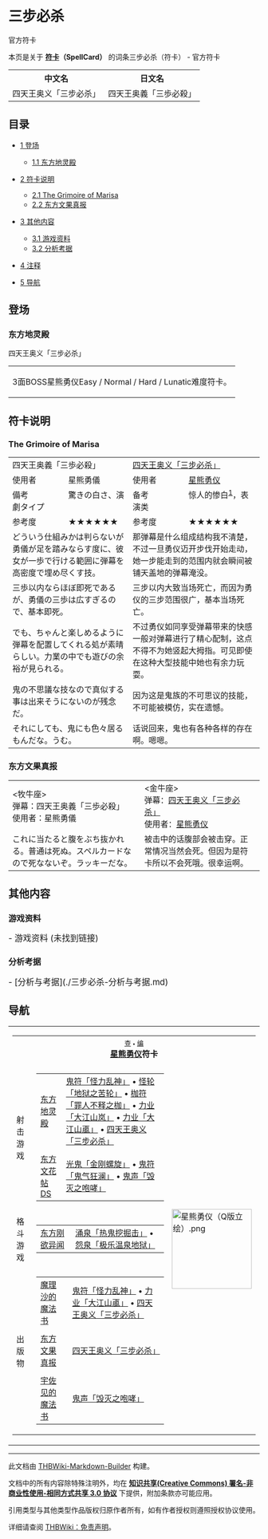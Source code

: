 # 三步必杀

<!-- source html: G:\repos\THBWiki-Markdown-Builder\THBWikiMarkdown\Temp\main\c\c3\ns0%3A%E4%B8%89%E6%AD%A5%E5%BF%85%E6%9D%80.html -->

官方符卡

本页是关于 **[符卡](./符卡.md#符卡)（SpellCard）** 的词条三步必杀（符卡） - 官方符卡

<table>

<tbody><tr>
<th>中文名</th>
<th>日文名
</th></tr>
<tr>
<td>四天王奥义「三步必杀」</td>
<td>四天王奥義「三歩必殺」
</td></tr></tbody></table>


  
  

  


## 目录

- [1 登场](#登场)

  - [1.1 东方地灵殿](#东方地灵殿)



- [2 符卡说明](#符卡说明)

  - [2.1 The Grimoire of Marisa](#The_Grimoire_of_Marisa)
  - [2.2 东方文果真报](#东方文果真报)



- [3 其他内容](#其他内容)

  - [3.1 游戏资料](#游戏资料)
  - [3.2 分析考据](#分析考据)



- [4 注释](#注释)
- [5 导航](#导航)





## 登场

### 东方地灵殿



[](./文件-四天王奥义「三步必杀」（地灵殿1）.jpg.md)


[](./文件-四天王奥义「三步必杀」（地灵殿2）.jpg.md)

四天王奥义「三步必杀」



<table>


<tbody><tr>
<td>
<p>3面BOSS星熊勇仪Easy / Normal / Hard / Lunatic难度符卡。
</p>
</td></tr></tbody></table>




## 符卡说明

### The Grimoire of Marisa

<table><tbody><tr class="tt-content-header" id="=-16" data-pos="&#91;&quot;=&quot;,16&#93;"><td class="tt-jah" lang="ja"><div class="poem">四天王奥義「三歩必殺」</div></td><td class="tt-zhh" lang="zh"><div class="poem"><a href="./四天王奥义「三步必杀」.md" class="mw-redirect" title="四天王奥义「三步必杀」">四天王奥义「三步必杀」</a><br></div></td></tr><tr class="tt-content" id="=-17" data-pos="&#91;&quot;=&quot;,17&#93;"><td class="tt-ja" lang="ja"><div class="poem">使用者　　　　星熊勇儀</div></td><td class="tt-zh" lang="zh"><div class="poem">使用者　　　　<a href="./星熊勇仪.md" title="星熊勇仪">星熊勇仪</a><br></div></td></tr><tr class="tt-content" id="=-18" data-pos="&#91;&quot;=&quot;,18&#93;"><td class="tt-ja" lang="ja"><div class="poem">備考　　　　　驚きの白さ、演劇タイプ</div></td><td class="tt-zh" lang="zh"><div class="poem">备考　　　　　惊人的惨白<sup id="cite_ref-1" class="reference"><a href="#cite_note-1">1</a></sup>，表演类<br></div></td></tr><tr class="tt-content" id="=-19" data-pos="&#91;&quot;=&quot;,19&#93;"><td class="tt-ja" lang="ja"><div class="poem">参考度　　　　★★★★★★</div></td><td class="tt-zh" lang="zh"><div class="poem">参考度　　　　★★★★★★<br></div></td></tr><tr class="tt-content" id="=-20" data-pos="&#91;&quot;=&quot;,20&#93;"><td class="tt-ja" lang="ja"><div class="poem">どういう仕組みかは判らないが勇儀が足を踏みならす度に、彼女が一歩で行ける範囲に弾幕を高密度で埋め尽くす技。</div></td><td class="tt-zh" lang="zh"><div class="poem">那弹幕是什么组成结构我不清楚，不过一旦勇仪迈开步伐开始走动，她一步能走到的范围内就会瞬间被铺天盖地的弹幕淹没。<br></div></td></tr><tr class="tt-content" id="=-21" data-pos="&#91;&quot;=&quot;,21&#93;"><td class="tt-ja" lang="ja"><div class="poem">三歩以内ならほぼ即死であるが、勇儀の三歩は広すぎるので、基本即死。</div></td><td class="tt-zh" lang="zh"><div class="poem">三步以内大致当场死亡，而因为勇仪的三步范围很广，基本当场死亡。<br></div></td></tr><tr class="tt-content" id="=-22" data-pos="&#91;&quot;=&quot;,22&#93;"><td class="tt-ja" lang="ja"><div class="poem">でも、ちゃんと楽しめるように弾幕を配置してくれる処が素晴らしい。力業の中でも遊びの余裕が見られる。</div></td><td class="tt-zh" lang="zh"><div class="poem">不过勇仪如同享受弹幕带来的快感一般对弹幕进行了精心配制，这点不得不为她竖起大拇指。可见即使在这种大型技能中她也有余力玩耍。<br></div></td></tr><tr class="tt-content" id="=-23" data-pos="&#91;&quot;=&quot;,23&#93;"><td class="tt-ja" lang="ja"><div class="poem">鬼の不思議な技なので真似する事は出来そうにないのが残念だ。</div></td><td class="tt-zh" lang="zh"><div class="poem">因为这是鬼族的不可思议的技能，不可能被模仿，实在遗憾。<br></div></td></tr><tr class="tt-content" id="=-24" data-pos="&#91;&quot;=&quot;,24&#93;"><td class="tt-ja" lang="ja"><div class="poem">それにしても、鬼にも色々居るもんだな。うむ。</div></td><td class="tt-zh" lang="zh"><div class="poem">话说回来，鬼也有各种各样的存在啊。嗯嗯。<br></div></td></tr></tbody></table>



### 东方文果真报

<table><tbody><tr class="tt-content-header" id="星熊勇仪-1" data-pos="&#91;&quot;\u661f\u718a\u52c7\u4eea&quot;,1&#93;"><td class="tt-jah" lang="ja"><div class="poem">&lt;牧牛座&gt;<br>弾幕：四天王奥義「三歩必殺」<br>使用者：星熊勇儀</div></td><td class="tt-zhh" lang="zh"><div class="poem">&lt;金牛座&gt;<br>弹幕：<a href="./四天王奥义「三步必杀」.md" class="mw-redirect" title="四天王奥义「三步必杀」">四天王奥义「三步必杀」</a><br>使用者：<a href="./星熊勇仪.md" title="星熊勇仪">星熊勇仪</a></div></td></tr><tr class="tt-content" id="星熊勇仪-2" data-pos="&#91;&quot;\u661f\u718a\u52c7\u4eea&quot;,2&#93;"><td class="tt-ja" lang="ja"><div class="poem">これに当たると腹をぶち抜かれる。普通は死ぬ。スペルカードなので死なないぞ。ラッキーだな。</div></td><td class="tt-zh" lang="zh"><div class="poem">被击中的话腹部会被击穿。正常情况当然会死。但因为是符卡所以不会死哦。很幸运啊。<br></div></td></tr></tbody></table>



## 其他内容

### 游戏资料
  
<big>
</big>  
<big>- 游戏资料 (未找到链接)
</big><big></big>  
<big></big>
  


### 分析考据
  
<big>
</big>  
<big>- [分析与考据](./三步必杀-分析与考据.md)
</big><big></big>  
<big></big>
  


[^cite_note-1]: “驚きの白さ”，花王洗涤剂的广告用语。


## 导航

<table><tbody><tr><td><table cellspacing="0" class="nowraplinks mw-collapsible mw-collapsed" style="width:100%;;;"><tbody><tr><th style=";" colspan="3" class="navbox-title"><div class="navbar"><div class="noprint plainlinksneverexpand" style="background-color:transparent; padding:0; font-weight:normal; font-size:80%; white-space:nowrap;"><a href="./模板-星熊勇仪符卡导航.md" title="模板:星熊勇仪符卡导航"><span style=";;border:none;" title="查看这个模板">查</span></a>&#160;<span style="font-size:80%;">•</span>&#160;<a href="/index.php?title=%E6%A8%A1%E6%9D%BF:%E6%98%9F%E7%86%8A%E5%8B%87%E4%BB%AA%E7%AC%A6%E5%8D%A1%E5%AF%BC%E8%88%AA&amp;action=edit"><span style=";;border:none;" title="您可以编辑这个模板。请在储存变更之前先预览">编</span></a></div></div><span><a href="./星熊勇仪.md" title="星熊勇仪">星熊勇仪</a>符卡</span></th></tr><tr><td></td></tr><tr><td class="navbox-group" style=";;">射击游戏</td><td style=";;" class="navbox-list navbox-odd"><div></div><table cellspacing="0" class="nowraplinks navbox-subgroup" style="width:100%;;;;"><tbody><tr><td class="navbox-group" style=";;"><div><a href="./东方地灵殿.md" title="东方地灵殿">东方地灵殿</a></div></td><td style=";;" class="navbox-list navbox-odd"><div><a href="./鬼符「怪力乱神」.md" class="mw-redirect" title="鬼符「怪力乱神」">鬼符「怪力乱神」</a> &#8226; <a href="./怪轮「地狱之苦轮」.md" class="mw-redirect" title="怪轮「地狱之苦轮」">怪轮「地狱之苦轮」</a> &#8226; <a href="./枷符「罪人不释之枷」.md" class="mw-redirect" title="枷符「罪人不释之枷」">枷符「罪人不释之枷」</a> &#8226; <a href="./力业「大江山岚」.md" class="mw-redirect" title="力业「大江山岚」">力业「大江山岚」</a> &#8226; <a href="./力业「大江山颪」.md" class="mw-redirect" title="力业「大江山颪」">力业「大江山颪」</a> &#8226; <a href="./四天王奥义「三步必杀」.md" class="mw-redirect" title="四天王奥义「三步必杀」">四天王奥义「三步必杀」</a></div></td></tr><tr><td></td></tr><tr><td class="navbox-group" style=";;"><div><a href="./东方文花帖DS.md" title="东方文花帖DS">东方文花帖DS</a></div></td><td style=";;" class="navbox-list navbox-even"><div><a href="./光鬼「金刚螺旋」.md" class="mw-redirect" title="光鬼「金刚螺旋」">光鬼「金刚螺旋」</a> &#8226; <a href="./鬼符「鬼气狂澜」.md" class="mw-redirect" title="鬼符「鬼气狂澜」">鬼符「鬼气狂澜」</a> &#8226; <a href="./鬼声「毁灭之咆哮」.md" class="mw-redirect" title="鬼声「毁灭之咆哮」">鬼声「毁灭之咆哮」</a></div></td></tr></tbody></table><div></div></td><td class="navbox-image" style="" rowspan="5"><a href="./文件-星熊勇仪（Q版立绘）.png.md" class="image"><img alt="星熊勇仪（Q版立绘）.png" src="https://upload.thwiki.cc/thumb/1/12/%E6%98%9F%E7%86%8A%E5%8B%87%E4%BB%AA%EF%BC%88Q%E7%89%88%E7%AB%8B%E7%BB%98%EF%BC%89.png/160px-%E6%98%9F%E7%86%8A%E5%8B%87%E4%BB%AA%EF%BC%88Q%E7%89%88%E7%AB%8B%E7%BB%98%EF%BC%89.png" decoding="async" loading="lazy" width="160" height="160" srcset="https://upload.thwiki.cc/thumb/1/12/%E6%98%9F%E7%86%8A%E5%8B%87%E4%BB%AA%EF%BC%88Q%E7%89%88%E7%AB%8B%E7%BB%98%EF%BC%89.png/240px-%E6%98%9F%E7%86%8A%E5%8B%87%E4%BB%AA%EF%BC%88Q%E7%89%88%E7%AB%8B%E7%BB%98%EF%BC%89.png 1.5x, https://upload.thwiki.cc/thumb/1/12/%E6%98%9F%E7%86%8A%E5%8B%87%E4%BB%AA%EF%BC%88Q%E7%89%88%E7%AB%8B%E7%BB%98%EF%BC%89.png/320px-%E6%98%9F%E7%86%8A%E5%8B%87%E4%BB%AA%EF%BC%88Q%E7%89%88%E7%AB%8B%E7%BB%98%EF%BC%89.png 2x" data-file-width="500" data-file-height="500"></a></td></tr><tr><td></td></tr><tr><td class="navbox-group" style=";;">格斗游戏</td><td style=";;" class="navbox-list navbox-even"><div></div><table cellspacing="0" class="nowraplinks navbox-subgroup" style="width:100%;;;;"><tbody><tr><td class="navbox-group" style=";;"><div><a href="./东方刚欲异闻.md" title="东方刚欲异闻">东方刚欲异闻</a></div></td><td style=";;" class="navbox-list navbox-odd"><div><a href="./涌泉「热鬼挖掘击」.md" class="mw-redirect" title="涌泉「热鬼挖掘击」">涌泉「热鬼挖掘击」</a> &#8226; <a href="./怨泉「极乐温泉地狱」.md" class="mw-redirect" title="怨泉「极乐温泉地狱」">怨泉「极乐温泉地狱」</a></div></td></tr></tbody></table><div></div></td></tr><tr><td></td></tr><tr><td class="navbox-group" style=";;">出版物</td><td style=";;" class="navbox-list navbox-odd"><div></div><table cellspacing="0" class="nowraplinks navbox-subgroup" style="width:100%;;;;"><tbody><tr><td class="navbox-group" style=";;"><div><a href="./魔理沙的魔法书.md" class="mw-redirect" title="魔理沙的魔法书">魔理沙的魔法书</a></div></td><td style=";;" class="navbox-list navbox-odd"><div><a href="./鬼符「怪力乱神」.md" class="mw-redirect" title="鬼符「怪力乱神」">鬼符「怪力乱神」</a> &#8226; <a href="./力业「大江山颪」.md" class="mw-redirect" title="力业「大江山颪」">力业「大江山颪」</a> &#8226; <a href="./四天王奥义「三步必杀」.md" class="mw-redirect" title="四天王奥义「三步必杀」">四天王奥义「三步必杀」</a></div></td></tr><tr><td></td></tr><tr><td class="navbox-group" style=";;"><div><a href="./东方文果真报.md" title="东方文果真报">东方文果真报</a></div></td><td style=";;" class="navbox-list navbox-even"><div><a href="./四天王奥义「三步必杀」.md" class="mw-redirect" title="四天王奥义「三步必杀」">四天王奥义「三步必杀」</a></div></td></tr><tr><td></td></tr><tr><td class="navbox-group" style=";;"><div><a href="./宇佐见的魔法书.md" class="mw-redirect" title="宇佐见的魔法书">宇佐见的魔法书</a></div></td><td style=";;" class="navbox-list navbox-odd"><div><a href="./鬼声「毁灭之咆哮」.md" class="mw-redirect" title="鬼声「毁灭之咆哮」">鬼声「毁灭之咆哮」</a></div></td></tr></tbody></table><div></div></td></tr></tbody></table></td></tr></tbody></table>






---

此文档由 [THBWiki-Markdown-Builder](https://github.com/Delsin-Yu/THBWiki-Markdown-Builder) 构建。

文档中的所有内容除特殊注明外，均在 [**知识共享(Creative Commons) 署名-非商业性使用-相同方式共享 3.0 协议**](https://creativecommons.org/licenses/by-sa/3.0/deed.zh-hans) 下提供，附加条款亦可能应用。

引用类型与其他类型作品版权归原作者所有，如有作者授权则遵照授权协议使用。

详细请查阅 [THBWiki：免责声明](https://thbwiki.cc/THBWiki:%E5%85%8D%E8%B4%A3%E5%A3%B0%E6%98%8E)。

